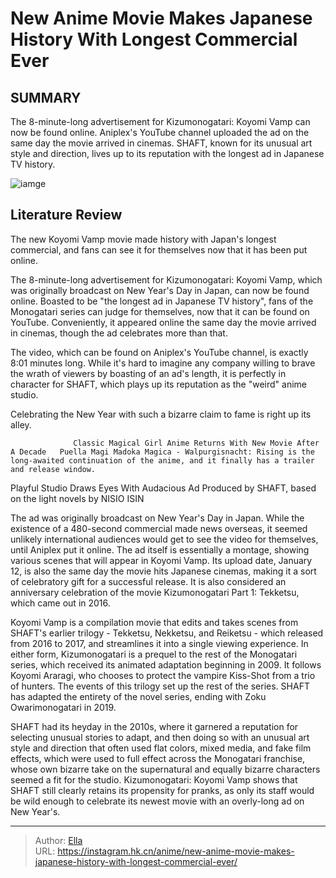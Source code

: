 # New Anime Movie Makes Japanese History With Longest Commercial Ever


## SUMMARY 



  The 8-minute-long advertisement for Kizumonogatari: Koyomi Vamp can now be found online.   Aniplex&#39;s YouTube channel uploaded the ad on the same day the movie arrived in cinemas.   SHAFT, known for its unusual art style and direction, lives up to its reputation with the longest ad in Japanese TV history.  

![iamge](https://static1.srcdn.com/wordpress/wp-content/uploads/2024/01/kizumonogatari-kiss-shot.jpg)

## Literature Review

The new Koyomi Vamp movie made history with Japan&#39;s longest commercial, and fans can see it for themselves now that it has been put online.




The 8-minute-long advertisement for Kizumonogatari: Koyomi Vamp, which was originally broadcast on New Year&#39;s Day in Japan, can now be found online. Boasted to be &#34;the longest ad in Japanese TV history&#34;, fans of the Monogatari series can judge for themselves, now that it can be found on YouTube. Conveniently, it appeared online the same day the movie arrived in cinemas, though the ad celebrates more than that.




The video, which can be found on Aniplex&#39;s YouTube channel, is exactly 8:01 minutes long. While it&#39;s hard to imagine any company willing to brave the wrath of viewers by boasting of an ad&#39;s length, it is perfectly in character for SHAFT, which plays up its reputation as the &#34;weird&#34; anime studio.


 

Celebrating the New Year with such a bizarre claim to fame is right up its alley.

                  Classic Magical Girl Anime Returns With New Movie After A Decade   Puella Magi Madoka Magica - Walpurgisnacht: Rising is the long-awaited continuation of the anime, and it finally has a trailer and release window.   


 Playful Studio Draws Eyes With Audacious Ad 
Produced by SHAFT, based on the light novels by NISIO ISIN
         




The ad was originally broadcast on New Year&#39;s Day in Japan. While the existence of a 480-second commercial made news overseas, it seemed unlikely international audiences would get to see the video for themselves, until Aniplex put it online. The ad itself is essentially a montage, showing various scenes that will appear in Koyomi Vamp. Its upload date, January 12, is also the same day the movie hits Japanese cinemas, making it a sort of celebratory gift for a successful release. It is also considered an anniversary celebration of the movie Kizumonogatari Part 1: Tekketsu, which came out in 2016.

Koyomi Vamp is a compilation movie that edits and takes scenes from SHAFT&#39;s earlier trilogy - Tekketsu, Nekketsu, and Reiketsu - which released from 2016 to 2017, and streamlines it into a single viewing experience. In either form, Kizumonogatari is a prequel to the rest of the Monogatari series, which received its animated adaptation beginning in 2009. It follows Koyomi Araragi, who chooses to protect the vampire Kiss-Shot from a trio of hunters. The events of this trilogy set up the rest of the series. SHAFT has adapted the entirety of the novel series, ending with Zoku Owarimonogatari in 2019.




          

SHAFT had its heyday in the 2010s, where it garnered a reputation for selecting unusual stories to adapt, and then doing so with an unusual art style and direction that often used flat colors, mixed media, and fake film effects, which were used to full effect across the Monogatari franchise, whose own bizarre take on the supernatural and equally bizarre characters seemed a fit for the studio. Kizumonogatari: Koyomi Vamp shows that SHAFT still clearly retains its propensity for pranks, as only its staff would be wild enough to celebrate its newest movie with an overly-long ad on New Year&#39;s.



---

> Author: [Ella](https://instagram.hk.cn/)  
> URL: https://instagram.hk.cn/anime/new-anime-movie-makes-japanese-history-with-longest-commercial-ever/  

